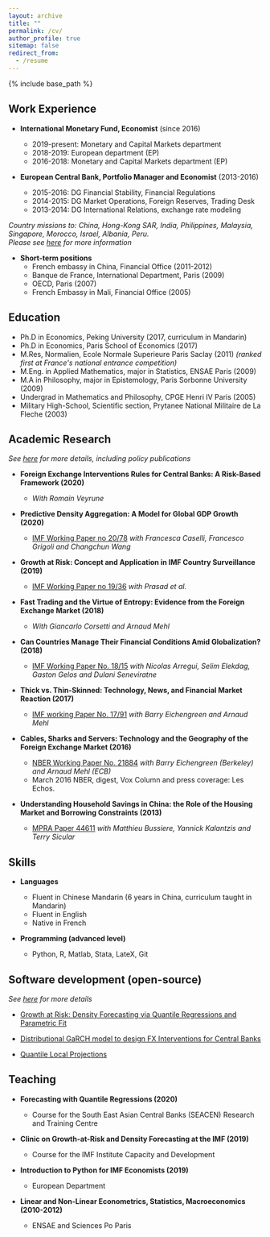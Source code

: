 ```yaml
---
layout: archive
title: ""
permalink: /cv/
author_profile: true
sitemap: false
redirect_from:
  - /resume
---
```


{% include base_path %}

## Work Experience

* **International Monetary Fund, Economist** (since 2016)
  * 2019-present: Monetary and Capital Markets department
  * 2018-2019: European department (EP)
  * 2016-2018: Monetary and Capital Markets department (EP)  
      

* **European Central Bank, Portfolio Manager and Economist** (2013-2016)
  * 2015-2016: DG Financial Stability, Financial Regulations 
  * 2014-2015: DG Market Operations, Foreign Reserves, Trading Desk 
  * 2013-2014: DG International Relations, exchange rate modeling  

*Country missions to: China, Hong-Kong SAR, India, Philippines, Malaysia,
Singapore, Morocco, Israel, Albania, Peru.*  
*Please see [here](https://romainlafarguette.github.io/country/) for more information*  

* **Short-term positions**
  * French embassy in China, Financial Office (2011-2012)
  * Banque de France, International Department, Paris (2009)
  * OECD, Paris (2007)
  * French Embassy in Mali, Financial Office (2005)

## Education

  * Ph.D in Economics, Peking University (2017, curriculum in Mandarin)  
  * Ph.D in Economics, Paris School of Economics (2017)  
  * M.Res, Normalien, Ecole Normale Superieure Paris Saclay (2011) *(ranked first at France's
    national entrance competition)*
  * M.Eng. in Applied Mathematics, major in Statistics, ENSAE Paris (2009)  
  * M.A in Philosophy, major in Epistemology, Paris Sorbonne University (2009)  
  * Undergrad in Mathematics and Philosophy, CPGE Henri IV Paris (2005)  
  * Military High-School, Scientific section, Prytanee National Militaire de
    La Fleche (2003)  

## Academic Research

*See [here](https://romainlafarguette.github.io/research/) for more details,
including policy publications*  

* **Foreign Exchange Interventions Rules for Central Banks: A Risk-Based Framework (2020)**
  * *With Romain Veyrune*

* **Predictive Density Aggregation: A Model for Global GDP Growth (2020)** 
  * [IMF Working Paper no 20/78](https://www.imf.org/en/Publications/WP/Issues/2020/05/29/Predictive-Density-Aggregation-A-Model-for-Global-GDP-Growth-49441) *with Francesca Caselli, Francesco Grigoli and Changchun Wang*
  
* **Growth at Risk: Concept and Application in IMF Country Surveillance (2019)**
  * [IMF Working Paper no
    19/36](https://www.imf.org/en/Publications/WP/Issues/2019/02/21/Growth-at-Risk-Concept-and-Application-in-IMF-Country-Surveillance-46567)
    *with Prasad et al.*
  
* **Fast Trading and the Virtue of Entropy: Evidence from the Foreign Exchange Market (2018)** 
  * *With Giancarlo Corsetti and Arnaud Mehl*

* **Can Countries Manage Their Financial Conditions Amid Globalization? (2018)**
  * [IMF Working Paper No. 18/15](https://www.imf.org/en/Publications/WP/Issues/2018/01/24/Can-Countries-Manage-Their-Financial-Conditions-Amid-Globalization-45581) *with Nicolas Arregui, Selim Elekdag, Gaston Gelos and Dulani Seneviratne*
      
* **Thick vs. Thin-Skinned:  Technology, News, and Financial Market Reaction (2017)** 
  *  [IMF working Paper
  No. 17/91](https://www.imf.org/en/Publications/WP/Issues/2017/04/07/Thick-vs-44810)
  *with Barry Eichengreen and Arnaud Mehl*

* **Cables, Sharks and Servers: Technology and the Geography of the Foreign
  Exchange Market (2016)** 
  * [NBER Working Paper No. 21884](https://www.nber.org/papers/w21884) *with Barry Eichengreen (Berkeley) and Arnaud Mehl (ECB)*
  * March 2016 NBER, digest, Vox Column and press coverage: Les Echos.

* **Understanding Household Savings in China: the Role of the Housing Market
 and Borrowing Constraints (2013)**
   * [MPRA Paper 44611](https://ideas.repec.org/p/pra/mprapa/44611.html) *with Matthieu Bussiere, Yannick Kalantzis and Terry Sicular* 
  

## Skills  
* **Languages**  
  * Fluent in Chinese Mandarin (6 years in China, curriculum taught in Mandarin)
  * Fluent in English
  * Native in French
  
* **Programming (advanced level)**  
  * Python, R, Matlab, Stata, LateX, Git


## Software development (open-source)  

*See [here](https://romainlafarguette.github.io/software/) for more details*  

* [Growth at Risk: Density Forecasting via Quantile Regressions and Parametric
Fit](https://github.com/IMFGAR/GaR) 

* [Distributional GaRCH model to design FX Interventions for Central
Banks](https://github.com/romainlafarguette/varfxi) 

* [Quantile Local Projections](https://github.com/romainlafarguette/quantileproj)


## Teaching  

* **Forecasting with Quantile Regressions (2020)**
  * Course for the South East Asian Central Banks (SEACEN) Research and
  Training Centre  

* **Clinic on Growth-at-Risk and Density Forecasting at the IMF (2019)**
  * Course for the IMF Institute Capacity and Development  

* **Introduction to Python for IMF Economists (2019)**
  * European Department  

* **Linear and Non-Linear Econometrics, Statistics, Macroeconomics (2010-2012)**
  * ENSAE and Sciences Po Paris  


